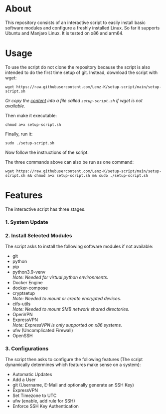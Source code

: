 # About
This repository consists of an interactive script to easily install basic software modules and configure a freshly installed Linux. So far it supports Ubuntu and Manjaro Linux. It is tested on x86 and arm64.

# Usage
To use the script do not clone the repository because the script is also intended to do the first time setup of git.
Instead, download the script with wget:
```shell
wget https://raw.githubusercontent.com/Lenz-K/setup-script/main/setup-script.sh
```
_Or copy the [content](https://github.com/Lenz-K/setup-script/blob/main/setup-script.sh)
into a file called `setup-script.sh` if wget is not available._

Then make it executable:
```shell
chmod a+x setup-script.sh
```
Finally, run it:
```shell
sudo ./setup-script.sh
```
Now follow the instructions of the script.

The three commands above can also be run as one command:
```shell
wget https://raw.githubusercontent.com/Lenz-K/setup-script/main/setup-script.sh && chmod a+x setup-script.sh && sudo ./setup-script.sh
```

# Features
The interactive script has three stages.
### 1. System Update
### 2. Install Selected Modules
The script asks to install the following software modules if not available:
- git
- python
- pip
- python3.9-venv  
_Note: Needed for virtual python environments._
- Docker Engine
- docker-compose
- cryptsetup  
_Note: Needed to mount or create encrypted devices._
- cifs-utils  
_Note: Needed to mount SMB network shared directories._
- OpenVPN
- ExpressVPN  
_Note: ExpressVPN is only supported on x86 systems._
- ufw (Uncomplicated Firewall)
- OpenSSH

### 3. Configurations
The script then asks to configure the following features
(The script dynamically determines which features make sense on a system):
- Automatic Updates
- Add a User
- git (Username, E-Mail and optionally generate an SSH Key)
- ExpressVPN
- Set Timezone to UTC
- ufw (enable, add rule for SSH)
- Enforce SSH Key Authentication

